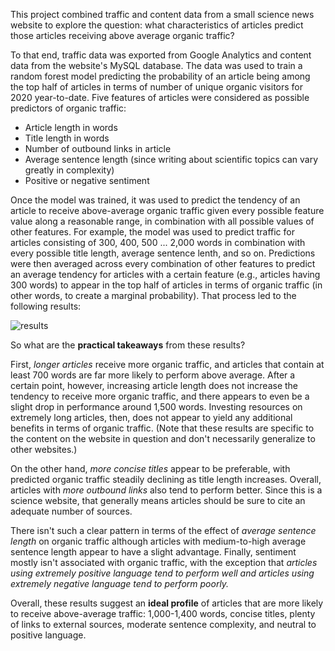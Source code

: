This project combined traffic and content data from a small science news website to explore the question: what characteristics of articles predict those articles receiving above average organic traffic?

To that end, traffic data was exported from Google Analytics and content data from the website's MySQL database. The data was used to train a random forest model predicting the probability of an article being among the top half of articles in terms of number of unique organic visitors for 2020 year-to-date. Five features of articles were considered as possible predictors of organic traffic:

- Article length in words
- Title length in words
- Number of outbound links in article
- Average sentence length (since writing about scientific topics can vary greatly in complexity)
- Positive or negative sentiment

Once the model was trained, it was used to predict the tendency of an article to receive above-average organic traffic given every possible feature value along a reasonable range, in combination with all possible values of other features. For example, the model was used to predict traffic for articles consisting of 300, 400, 500 ... 2,000 words in combination with every possible title length, average sentence lenth, and so on. Predictions were then averaged across every combination of other features to predict an average tendency for articles with a certain feature (e.g., articles having 300 words) to appear in the top half of articles in terms of organic traffic (in other words, to create a marginal probability). That process led to the following results:

![results](../figures/results.png)

So what are the **practical takeaways** from these results?

First, *longer articles* receive more organic traffic, and articles that contain at least 700 words are far more likely to perform above average. After a certain point, however, increasing article length does not increase the tendency to receive more organic traffic, and there appears to even be a slight drop in performance around 1,500 words. Investing resources on extremely long articles, then, does not appear to yield any additional benefits in terms of organic traffic. (Note that these results are specific to the content on the website in question and don't necessarily generalize to other websites.)

On the other hand, *more concise titles* appear to be preferable, with predicted organic traffic steadily declining as title length increases. Overall, articles with *more outbound links* also tend to perform better. Since this is a science website, that generally means articles should be sure to cite an adequate number of sources. 

There isn't such a clear pattern in terms of the effect of *average sentence length* on organic traffic although articles with medium-to-high average sentence length appear to have a slight advantage. Finally, sentiment mostly isn't associated with organic traffic, with the exception that *articles using extremely positive language tend to perform well and articles using extremely negative language tend to perform poorly.*

Overall, these results suggest an **ideal profile** of articles that are more likely to receive above-average traffic: 1,000-1,400 words, concise titles, plenty of links to external sources, moderate sentence complexity, and neutral to positive language.  

